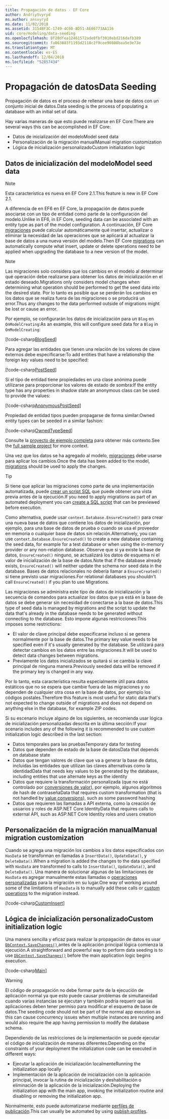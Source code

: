 ```yaml
---
title: Propagación de datos - EF Core
author: AndriySvyryd
ms.author: ansvyryd
ms.date: 11/02/2018
ms.assetid: 3154BF3C-1749-4C60-8D51-AE86773AA116
uid: core/modeling/data-seeding
ms.openlocfilehash: 8f28dfea12461572ade8fbf3910ebd216dafb389
ms.sourcegitcommit: fa863883f1193d2118c2f9cee90808baa5e3e73e
ms.translationtype: MT
ms.contentlocale: es-ES
ms.lasthandoff: 12/04/2018
ms.locfileid: "52857434"
---
```

# <a name="data-seeding"></a><span data-ttu-id="22a67-102">Propagación de datos</span><span class="sxs-lookup"><span data-stu-id="22a67-102">Data Seeding</span></span>

<span data-ttu-id="22a67-103">Propagación de datos es el proceso de rellenar una base de datos con un conjunto inicial de datos.</span><span class="sxs-lookup"><span data-stu-id="22a67-103">Data seeding is the process of populating a database with an initial set of data.</span></span>

<span data-ttu-id="22a67-104">Hay varias maneras de que esto puede realizarse en EF Core:</span><span class="sxs-lookup"><span data-stu-id="22a67-104">There are several ways this can be accomplished in EF Core:</span></span>
* <span data-ttu-id="22a67-105">Datos de inicialización del modelo</span><span class="sxs-lookup"><span data-stu-id="22a67-105">Model seed data</span></span>
* <span data-ttu-id="22a67-106">Personalización de la migración manual</span><span class="sxs-lookup"><span data-stu-id="22a67-106">Manual migration customization</span></span>
* <span data-ttu-id="22a67-107">Lógica de inicialización personalizado</span><span class="sxs-lookup"><span data-stu-id="22a67-107">Custom initialization logic</span></span>

## <a name="model-seed-data"></a><span data-ttu-id="22a67-108">Datos de inicialización del modelo</span><span class="sxs-lookup"><span data-stu-id="22a67-108">Model seed data</span></span>

> [!NOTE]
> <span data-ttu-id="22a67-109">Esta característica es nueva en EF Core 2.1.</span><span class="sxs-lookup"><span data-stu-id="22a67-109">This feature is new in EF Core 2.1.</span></span>

<span data-ttu-id="22a67-110">A diferencia de en EF6 en EF Core, la propagación de datos puede asociarse con un tipo de entidad como parte de la configuración del modelo.</span><span class="sxs-lookup"><span data-stu-id="22a67-110">Unlike in EF6, in EF Core, seeding data can be associated with an entity type as part of the model configuration.</span></span> <span data-ttu-id="22a67-111">A continuación, EF Core [migraciones](xref:core/managing-schemas/migrations/index) puede calcular automáticamente qué insertar, actualizar o eliminar la necesidad de las operaciones que se aplicará al actualizar la base de datos a una nueva versión del modelo.</span><span class="sxs-lookup"><span data-stu-id="22a67-111">Then EF Core [migrations](xref:core/managing-schemas/migrations/index) can automatically compute what insert, update or delete operations need to be applied when upgrading the database to a new version of the model.</span></span>

> [!NOTE]
> <span data-ttu-id="22a67-112">Las migraciones solo considera que los cambios en el modelo al determinar qué operación debe realizarse para obtener los datos de inicialización en el estado deseado.</span><span class="sxs-lookup"><span data-stu-id="22a67-112">Migrations only considers model changes when determining what operation should be performed to get the seed data into the desired state.</span></span> <span data-ttu-id="22a67-113">Por lo tanto es posible que se perderán los cambios en los datos que se realiza fuera de las migraciones o se producirá un error.</span><span class="sxs-lookup"><span data-stu-id="22a67-113">Thus any changes to the data performed outside of migrations might be lost or cause an error.</span></span>

<span data-ttu-id="22a67-114">Por ejemplo, se configurarán los datos de inicialización para un `Blog` en `OnModelCreating`:</span><span class="sxs-lookup"><span data-stu-id="22a67-114">As an example, this will configure seed data for a `Blog` in `OnModelCreating`:</span></span>

[!code-csharp[BlogSeed](../../../samples/core/Modeling/DataSeeding/DataSeedingContext.cs?name=BlogSeed)]

<span data-ttu-id="22a67-115">Para agregar las entidades que tienen una relación de los valores de clave externos debe especificarse:</span><span class="sxs-lookup"><span data-stu-id="22a67-115">To add entities that have a relationship the foreign key values need to be specified:</span></span>

[!code-csharp[PostSeed](../../../samples/core/Modeling/DataSeeding/DataSeedingContext.cs?name=PostSeed)]

<span data-ttu-id="22a67-116">Si el tipo de entidad tiene propiedades en una clase anónima puede utilizarse para proporcionar los valores de estado de sombra:</span><span class="sxs-lookup"><span data-stu-id="22a67-116">If the entity type has any properties in shadow state an anonymous class can be used to provide the values:</span></span>

[!code-csharp[AnonymousPostSeed](../../../samples/core/Modeling/DataSeeding/DataSeedingContext.cs?name=AnonymousPostSeed)]

<span data-ttu-id="22a67-117">Propiedad de entidad tipos pueden propagarse de forma similar:</span><span class="sxs-lookup"><span data-stu-id="22a67-117">Owned entity types can be seeded in a similar fashion:</span></span>

[!code-csharp[OwnedTypeSeed](../../../samples/core/Modeling/DataSeeding/DataSeedingContext.cs?name=OwnedTypeSeed)]

<span data-ttu-id="22a67-118">Consulte la [proyecto de ejemplo completa](https://github.com/aspnet/EntityFramework.Docs/tree/master/samples/core/Modeling/DataSeeding) para obtener más contexto.</span><span class="sxs-lookup"><span data-stu-id="22a67-118">See the [full sample project](https://github.com/aspnet/EntityFramework.Docs/tree/master/samples/core/Modeling/DataSeeding) for more context.</span></span>

<span data-ttu-id="22a67-119">Una vez que los datos se ha agregado al modelo, [migraciones](xref:core/managing-schemas/migrations/index) debe usarse para aplicar los cambios.</span><span class="sxs-lookup"><span data-stu-id="22a67-119">Once the data has been added to the model, [migrations](xref:core/managing-schemas/migrations/index) should be used to apply the changes.</span></span>

> [!TIP]
> <span data-ttu-id="22a67-120">Si tiene que aplicar las migraciones como parte de una implementación automatizada, puede [crear un script SQL](xref:core/managing-schemas/migrations/index#generate-sql-scripts) que puede obtener una vista previa antes de la ejecución.</span><span class="sxs-lookup"><span data-stu-id="22a67-120">If you need to apply migrations as part of an automated deployment you can [create a SQL script](xref:core/managing-schemas/migrations/index#generate-sql-scripts) that can be previewed before execution.</span></span>

<span data-ttu-id="22a67-121">Como alternativa, puede usar `context.Database.EnsureCreated()` para crear una nueva base de datos que contiene los datos de inicialización, por ejemplo, para una base de datos de prueba o cuando se usa el proveedor en memoria o cualquier base de datos sin relación.</span><span class="sxs-lookup"><span data-stu-id="22a67-121">Alternatively, you can use `context.Database.EnsureCreated()` to create a new database containing the seed data, for example for a test database or when using the in-memory provider or any non-relation database.</span></span> <span data-ttu-id="22a67-122">Observe que si ya existe la base de datos, `EnsureCreated()` ninguno, se actualizará los datos de esquema ni el valor de inicialización de la base de datos.</span><span class="sxs-lookup"><span data-stu-id="22a67-122">Note that if the database already exists, `EnsureCreated()` will neither update the schema nor seed data in the database.</span></span> <span data-ttu-id="22a67-123">Bases de datos relacionales no debería llamar a `EnsureCreated()` si tiene previsto usar migraciones.</span><span class="sxs-lookup"><span data-stu-id="22a67-123">For relational databases you shouldn't call `EnsureCreated()` if you plan to use Migrations.</span></span>

<span data-ttu-id="22a67-124">Las migraciones se administra este tipo de datos de inicialización y la secuencia de comandos para actualizar los datos que ya está en la base de datos se debe generar sin necesidad de conectarse a la base de datos.</span><span class="sxs-lookup"><span data-stu-id="22a67-124">This type of seed data is managed by migrations and the script to update the data that's already in the database needs to be generated without connecting to the database.</span></span> <span data-ttu-id="22a67-125">Esto impone algunas restricciones:</span><span class="sxs-lookup"><span data-stu-id="22a67-125">This imposes some restrictions:</span></span>
* <span data-ttu-id="22a67-126">El valor de clave principal debe especificarse incluso si se genera normalmente por la base de datos.</span><span class="sxs-lookup"><span data-stu-id="22a67-126">The primary key value needs to be specified even if it's usually generated by the database.</span></span> <span data-ttu-id="22a67-127">Se utilizará para detectar cambios en los datos entre las migraciones.</span><span class="sxs-lookup"><span data-stu-id="22a67-127">It will be used to detect data changes between migrations.</span></span>
* <span data-ttu-id="22a67-128">Previamente los datos inicializados se quitará si se cambia la clave principal de ninguna manera.</span><span class="sxs-lookup"><span data-stu-id="22a67-128">Previously seeded data will be removed if the primary key is changed in any way.</span></span>

<span data-ttu-id="22a67-129">Por lo tanto, esta característica resulta especialmente útil para datos estáticos que no se espera que cambie fuera de las migraciones y no dependen de cualquier otra cosa en la base de datos, por ejemplo los códigos postales.</span><span class="sxs-lookup"><span data-stu-id="22a67-129">Therefore this feature is most useful for static data that's not expected to change outside of migrations and does not depend on anything else in the database, for example ZIP codes.</span></span>

<span data-ttu-id="22a67-130">Si su escenario incluye alguno de los siguientes, se recomienda usar lógica de inicialización personalizadas descrita en la última sección:</span><span class="sxs-lookup"><span data-stu-id="22a67-130">If your scenario includes any of the following it is recommended to use custom initialization logic described in the last section:</span></span>
* <span data-ttu-id="22a67-131">Datos temporales para las pruebas</span><span class="sxs-lookup"><span data-stu-id="22a67-131">Temporary data for testing</span></span>
* <span data-ttu-id="22a67-132">Datos que dependen de estado de la base de datos</span><span class="sxs-lookup"><span data-stu-id="22a67-132">Data that depends on database state</span></span>
* <span data-ttu-id="22a67-133">Datos que tengan valores de clave que va a generar la base de datos, incluidas las entidades que utilizan las claves alternativas como la identidad</span><span class="sxs-lookup"><span data-stu-id="22a67-133">Data that needs key values to be generated by the database, including entities that use alternate keys as the identity</span></span>
* <span data-ttu-id="22a67-134">Datos que requiere la transformación personalizada (que no está controlado por [conversiones de valor](xref:core/modeling/value-conversions)), por ejemplo, algunos algoritmos de hash de contraseña</span><span class="sxs-lookup"><span data-stu-id="22a67-134">Data that requires custom transformation (that is not handled by [value conversions](xref:core/modeling/value-conversions)), such as some password hashing</span></span>
* <span data-ttu-id="22a67-135">Datos que requieren las llamadas a API externa, como la creación de usuarios y roles de ASP.NET Core Identity</span><span class="sxs-lookup"><span data-stu-id="22a67-135">Data that requires calls to external API, such as ASP.NET Core Identity roles and users creation</span></span>

## <a name="manual-migration-customization"></a><span data-ttu-id="22a67-136">Personalización de la migración manual</span><span class="sxs-lookup"><span data-stu-id="22a67-136">Manual migration customization</span></span>

<span data-ttu-id="22a67-137">Cuando se agrega una migración los cambios a los datos especificados con `HasData` se transforman en llamadas a `InsertData()`, `UpdateData()`, y `DeleteData()`.</span><span class="sxs-lookup"><span data-stu-id="22a67-137">When a migration is added the changes to the data specified with `HasData` are transformed to calls to `InsertData()`, `UpdateData()`, and `DeleteData()`.</span></span> <span data-ttu-id="22a67-138">Una manera de solucionar algunas de las limitaciones de `HasData` es agregar manualmente estas llamadas o [operaciones personalizadas](xref:core/managing-schemas/migrations/operations) para la migración en su lugar.</span><span class="sxs-lookup"><span data-stu-id="22a67-138">One way of working around some of the limitations of `HasData` is to manually add these calls or [custom operations](xref:core/managing-schemas/migrations/operations) to the migration instead.</span></span>

[!code-csharp[CustomInsert](../../../samples/core/Modeling/DataSeeding/Migrations/20181102235626_Initial.cs?name=CustomInsert)]

## <a name="custom-initialization-logic"></a><span data-ttu-id="22a67-139">Lógica de inicialización personalizado</span><span class="sxs-lookup"><span data-stu-id="22a67-139">Custom initialization logic</span></span>

<span data-ttu-id="22a67-140">Una manera sencilla y eficaz para realizar la propagación de datos es usar [ `DbContext.SaveChanges()` ](xref:core/saving/index) antes de la aplicación principal lógica comienza la ejecución.</span><span class="sxs-lookup"><span data-stu-id="22a67-140">A straightforward and powerful way to perform data seeding is to use [`DbContext.SaveChanges()`](xref:core/saving/index) before the main application logic begins execution.</span></span>

[!code-csharp[Main](../../../samples/core/Modeling/DataSeeding/Program.cs?name=CustomSeeding)]

> [!WARNING]
> <span data-ttu-id="22a67-141">El código de propagación no debe formar parte de la ejecución de aplicación normal ya que esto puede causar problemas de simultaneidad cuando varias instancias se ejecutan y también podría requerir que las aplicaciones deben tener permiso para modificar el esquema de base de datos.</span><span class="sxs-lookup"><span data-stu-id="22a67-141">The seeding code should not be part of the normal app execution as this can cause concurrency issues when multiple instances are running and would also require the app having permission to modify the database schema.</span></span>

<span data-ttu-id="22a67-142">Dependiendo de las restricciones de la implementación se puede ejecutar el código de inicialización de maneras diferentes:</span><span class="sxs-lookup"><span data-stu-id="22a67-142">Depending on the constraints of your deployment the initialization code can be executed in different ways:</span></span>
* <span data-ttu-id="22a67-143">Ejecutar la aplicación de inicialización localmente</span><span class="sxs-lookup"><span data-stu-id="22a67-143">Running the initialization app locally</span></span>
* <span data-ttu-id="22a67-144">Implementación de la aplicación de inicialización con la aplicación principal, invocar la rutina de inicialización y deshabilitación o eliminación de la aplicación de la inicialización.</span><span class="sxs-lookup"><span data-stu-id="22a67-144">Deploying the initialization app with the main app, invoking the initialization routine and disabling or removing the initialization app.</span></span>

<span data-ttu-id="22a67-145">Normalmente, esto puede automatizarse mediante [perfiles de publicación](https://docs.microsoft.com/en-us/aspnet/core/host-and-deploy/visual-studio-publish-profiles).</span><span class="sxs-lookup"><span data-stu-id="22a67-145">This can usually be automated by using [publish profiles](https://docs.microsoft.com/en-us/aspnet/core/host-and-deploy/visual-studio-publish-profiles).</span></span>
